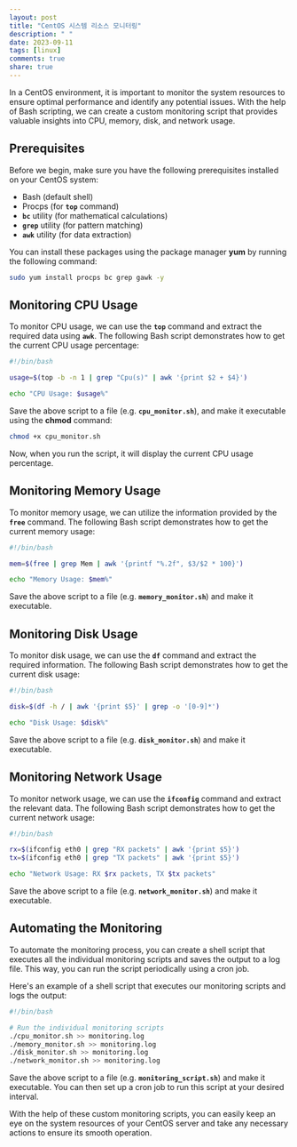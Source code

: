 ```yaml
---
layout: post
title: "CentOS 시스템 리소스 모니터링"
description: " "
date: 2023-09-11
tags: [linux]
comments: true
share: true
---
```


In a CentOS environment, it is important to monitor the system resources to ensure optimal performance and identify any potential issues. With the help of Bash scripting, we can create a custom monitoring script that provides valuable insights into CPU, memory, disk, and network usage.

## Prerequisites

Before we begin, make sure you have the following prerequisites installed on your CentOS system:

- Bash (default shell)
- Procps (for **`top`** command)
- **`bc`** utility (for mathematical calculations)
- **`grep`** utility (for pattern matching)
- **`awk`** utility (for data extraction)

You can install these packages using the package manager **yum** by running the following command:

```bash
sudo yum install procps bc grep gawk -y
```

## Monitoring CPU Usage

To monitor CPU usage, we can use the **`top`** command and extract the required data using **`awk`**. The following Bash script demonstrates how to get the current CPU usage percentage:

```bash
#!/bin/bash

usage=$(top -b -n 1 | grep "Cpu(s)" | awk '{print $2 + $4}')

echo "CPU Usage: $usage%"
```

Save the above script to a file (e.g. **`cpu_monitor.sh`**), and make it executable using the **chmod** command:

```bash
chmod +x cpu_monitor.sh
```

Now, when you run the script, it will display the current CPU usage percentage.

## Monitoring Memory Usage

To monitor memory usage, we can utilize the information provided by the **`free`** command. The following Bash script demonstrates how to get the current memory usage:

```bash
#!/bin/bash

mem=$(free | grep Mem | awk '{printf "%.2f", $3/$2 * 100}')

echo "Memory Usage: $mem%"
```

Save the above script to a file (e.g. **`memory_monitor.sh`**) and make it executable.

## Monitoring Disk Usage

To monitor disk usage, we can use the **`df`** command and extract the required information. The following Bash script demonstrates how to get the current disk usage:

```bash
#!/bin/bash

disk=$(df -h / | awk '{print $5}' | grep -o '[0-9]*')

echo "Disk Usage: $disk%"
```

Save the above script to a file (e.g. **`disk_monitor.sh`**) and make it executable.

## Monitoring Network Usage

To monitor network usage, we can use the **`ifconfig`** command and extract the relevant data. The following Bash script demonstrates how to get the current network usage:

```bash
#!/bin/bash

rx=$(ifconfig eth0 | grep "RX packets" | awk '{print $5}')
tx=$(ifconfig eth0 | grep "TX packets" | awk '{print $5}')

echo "Network Usage: RX $rx packets, TX $tx packets"
```

Save the above script to a file (e.g. **`network_monitor.sh`**) and make it executable.

## Automating the Monitoring

To automate the monitoring process, you can create a shell script that executes all the individual monitoring scripts and saves the output to a log file. This way, you can run the script periodically using a cron job.

Here's an example of a shell script that executes our monitoring scripts and logs the output:

```bash
#!/bin/bash

# Run the individual monitoring scripts
./cpu_monitor.sh >> monitoring.log
./memory_monitor.sh >> monitoring.log
./disk_monitor.sh >> monitoring.log
./network_monitor.sh >> monitoring.log
```

Save the above script to a file (e.g. **`monitoring_script.sh`**) and make it executable. You can then set up a cron job to run this script at your desired interval.

With the help of these custom monitoring scripts, you can easily keep an eye on the system resources of your CentOS server and take any necessary actions to ensure its smooth operation.